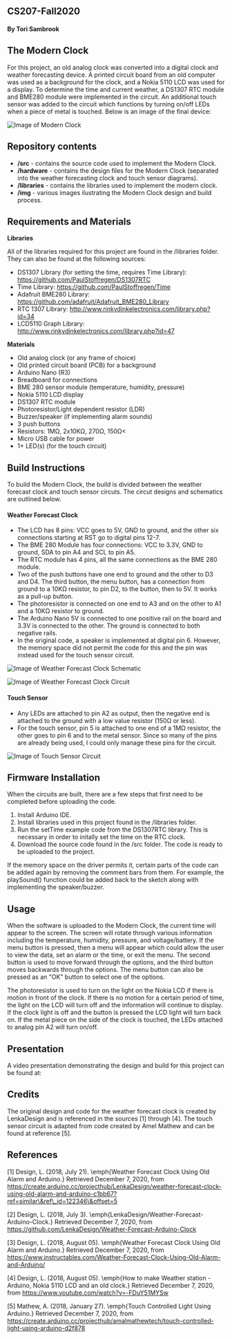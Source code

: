 ## CS207-Fall2020

#### By Tori Sambrook

## The Modern Clock

For this project, an old analog clock was converted into a digital clock and weather forecasting device. A printed circuit board from an old computer was used as a background for the clock, and a Nokia 5110 LCD was used for a display. To determine the time and current weather, a DS1307 RTC module and BME280 module were implemented in the circuit. An additional touch sensor was added to the circuit which functions by turning on/off LEDs when a piece of metal is touched. Below is an image of the final device:

![Image of Modern Clock](https://github.com/torisambrook/CS207-Fall2020/blob/main/img/IMG_1319.png)

## Repository contents
 - **/src** - contains the source code used to implement the Modern Clock. 
 - **/hardware** - contains the design files for the Modern Clock (separated into the weather forecasting clock and touch sensor diagrams).
- **/libraries** - contains the libraries used to implement the modern clock.
 - **/img** - various images ilustrating the Modern Clock design and build process.

## Requirements and Materials
**Libraries**

All of the libraries required for this project are found in the /libraries folder. They can also be found at the following sources: 
- DS1307 Library (for setting the time, requires Time Library): https://github.com/PaulStoffregen/DS1307RTC
- Time Library: https://github.com/PaulStoffregen/Time
- Adafruit BME280 Library: https://github.com/adafruit/Adafruit_BME280_Library
- RTC 1307 Library: http://www.rinkydinkelectronics.com/library.php?id=34
- LCD5110 Graph Library: http://www.rinkydinkelectronics.com/library.php?id=47

**Materials**
- Old analog clock (or any frame of choice)
- Old printed circuit board (PCB) for a background
- Arduino Nano (R3)
- Breadboard for connections
- BME 280 sensor module (temperature, humidity, pressure)
- Nokia 5110 LCD display
- DS1307 RTC module
- Photoresistor/Light dependent resistor (LDR)
- Buzzer/speaker (if implementing alarm sounds)
- 3 push buttons
- Resistors: 1MΩ, 2x10KΩ, 270Ω, 150Ω<
- Micro USB cable for power
- 1+ LED(s) (for the touch circuit)

## Build Instructions
To build the Modern Clock, the build is divided between the weather forecast clock and touch sensor circuts. The circut designs and schematics are outlined below. 

#### Weather Forecast Clock
- The LCD has 8 pins: VCC goes to 5V, GND to ground, and the other six connections starting at RST go to digital pins 12-7. 
- The BME 280 Module has four connections: VCC to 3.3V, GND to ground, SDA to pin A4 and SCL to pin A5. 
- The RTC module has 4 pins, all the same connections as the BME 280 module. 
- Two of the push buttons have one end to ground and the other to D3 and D4. The third button, the menu button, has a connection from ground to a 10KΩ resistor, to pin D2, to the button, then to 5V. It works as a pull-up button. 
- The photoresistor is connected on one end to A3 and on the other to A1 and a 10KΩ resistor to ground. 
- The Arduino Nano 5V is connected to one positive rail on the board and 3.3V is connected to the other. The ground is connected to both negative rails. 
- In the original code, a speaker is implemented at digital pin 6. However, the memory space did not permit the code for this and the pin was instead used for the touch sensor circuit. 

![Image of Weather Forecast Clock Schematic](https://github.com/torisambrook/CS207-Fall2020/blob/main/img/Clock%20Sketch_schem_before_lights.jpg)

![Image of Weather Forecast Clock Circuit](https://github.com/torisambrook/CS207-Fall2020/blob/main/img/Clock%20Sketch__before_lights.jpg)

#### Touch Sensor
- Any LEDs are attached to pin A2 as output, then the negative end is attached to the ground with a low value resistor (150Ω or less). 
- For the touch sensor, pin 5 is attached to one end of a 1MΩ resistor, the other goes to pin 6 and to the metal sensor. 
Since so many of the pins are already being used, I could only manage these pins for the circuit.

![Image of Touch Sensor Circuit](https://github.com/torisambrook/CS207-Fall2020/blob/main/img/LED_schm.png)

## Firmware Installation
When the circuits are built, there are a few steps that first need to be completed before uploading the code. 
1. Install Arduino IDE.
2. Install libraries used in this project found in the /libraries folder.
3. Run the setTime example code from the DS1307RTC library. This is necessary in order to initally set the time on the RTC clock. 
4. Download the source code found in the /src folder. The code is ready to be uploaded to the project.

If the memory space on the driver permits it, certain parts of the code can be added again by removing the comment bars from them. For example, the playSound() function could be added back to the sketch along with implementing the speaker/buzzer. 

## Usage
When the software is uploaded to the Modern Clock, the current time will appear to the screen. The screen will rotate through various information including the temperature, humidity, pressure, and voltage/battery. If the menu button is pressed, then a menu will appear which could allow the user to view the data, set an alarm or the time, or exit the menu. The second button is used to move forward through the options, and the third button moves backwards through the options. The menu button can also be pressed as an "OK" button to select one of the options. 

The photoresistor is used to turn on the light on the Nokia LCD if there is motion in front of the clock. If there is no motion for a certain period of time, the light on the LCD will turn off and the information will continue to display. If the clock light is off and the button is pressed the LCD light will turn back on. If the metal piece on the side of the clock is touched, the LEDs attached to analog pin A2 will turn on/off. 

## Presentation
A video presentation demonstrating the design and build for this project can be found at: 

## Credits
The original design and code for the weather forecast clock is created by LenkaDesign and is referenced in the sources [1] through [4]. The touch sensor circuit is adapted from code created by Amel Mathew and can be found at reference [5]. 

## References
 [1] Design, L. (2018, July 21). \emph{Weather Forecast Clock Using Old Alarm and Arduino.} Retrieved December 7, 2020, from https://create.arduino.cc/projecthub/LenkaDesign/weather-forecast-clock-using-old-alarm-and-arduino-c1bb67?ref=similar\&ref\_id=122346\&offset=5

 [2] Design, L. (2018, July 3). \emph{LenkaDesign/Weather-Forecast-Arduino-Clock.} Retrieved December 7, 2020, from https://github.com/LenkaDesign/Weather-Forecast-Arduino-Clock

[3] Design, L. (2018, August 05). \emph{Weather Forecast Clock Using Old Alarm and Arduino.} Retrieved December 7, 2020, from https://www.instructables.com/Weather-Forecast-Clock-Using-Old-Alarm-and-Arduino/

[4] Design, L. (2018, August 05). \emph{How to make Weather station - Arduino, Nokia 5110 LCD and an old clock.} Retrieved December 7, 2020, from https://www.youtube.com/watch?v=-FDuY51MYSw

[5] Mathew, A. (2018, January 27). \emph{Touch Controlled Light Using Arduino.} Retrieved December 7, 2020, from https://create.arduino.cc/projecthub/amalmathewtech/touch-controlled-light-using-arduino-d2f878
